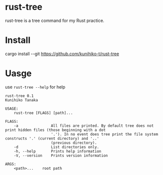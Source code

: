 # rust-tree

rust-tree is a tree command for my Rust practice.

# Install 

cargo install --git https://github.com/kunihiko-t/rust-tree

# Uasge

use `rust-tree --help` for help

```
rust-tree 0.1
Kunihiko Tanaka

USAGE:
    rust-tree [FLAGS] [path]...

FLAGS:
    -a               All files are printed. By default tree does not print hidden files (those beginning with a dot
                     '.'). In no event does tree print the file system constructs '.' (current directory) and '..'
                     (previous directory).
    -d               List directories only.
    -h, --help       Prints help information
    -V, --version    Prints version information

ARGS:
    <path>...    root path
```